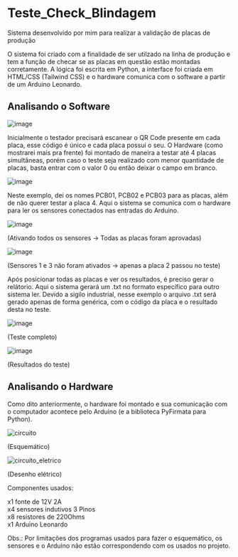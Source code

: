 # Teste_Check_Blindagem
Sistema desenvolvido por mim para realizar a validação de placas de produção

O sistema foi criado com a finalidade de ser utilzado na linha de produção e tem a função de checar se as placas em questão estão montadas corretamente. A 
lógica foi escrita em Python, a interface foi criada em HTML/CSS (Tailwind CSS) e o hardware comunica com o software a partir de um Arduino Leonardo.

<h2> Analisando o Software </h2>

![image](https://user-images.githubusercontent.com/70926962/172070865-f9d60f3c-8448-4dd1-8df9-d66bdc0cf51e.png)

Inicialmente o testador precisará escanear o QR Code presente em cada placa, esse código é único e cada placa possui o seu. O Hardware (como mostrarei mais pra
frente) foi montado de maneira a testar até 4 placas simultâneas, porém caso o teste seja realizado com menor quantidade de placas, basta entrar com o valor 0
ou então deixar o campo em branco.

![image](https://user-images.githubusercontent.com/70926962/172071025-c80ada75-df8a-4fce-92ac-4d9c744cf00e.png)

Neste exemplo, dei os nomes PCB01, PCB02 e PCB03 para as placas, além de não querer testar a placa 4. Aqui o sistema se comunica com o hardware para ler os
sensores conectados nas entradas do Arduino. 

![image](https://user-images.githubusercontent.com/70926962/172071124-e6ccf597-e430-4bc0-ba1f-5dccff170056.png)

(Ativando todos os sensores -> Todas as placas foram aprovadas)

![image](https://user-images.githubusercontent.com/70926962/172071150-1e40fba5-44c7-4831-b21e-e748653ae1ef.png)

(Sensores 1 e 3 não foram ativados -> apenas a placa 2 passou no teste)

Após posicionar todas as placas e ver os resultados, é preciso gerar o relátorio. Aqui o sistema gerará um .txt no formato específico para outro sistema
ler. Devido a sigilo industrial, nesse exemplo o arquivo .txt será gerado apenas de forma genérica, com o código da placa e o resultado desta no teste. 

![image](https://user-images.githubusercontent.com/70926962/172071384-83b6e101-3a8c-48d4-8710-b372c845e6fe.png)

(Teste completo)

![image](https://user-images.githubusercontent.com/70926962/172071748-0b28b37a-5e06-4a7f-a491-26ec157e2f0c.png)

(Resultados do teste)

<h2> Analisando o Hardware </h2>

Como dito anteriormente, o hardware foi montado e sua comunicação com o computador acontece pelo Arduino (e a biblioteca PyFirmata para Python).

![circuito](https://user-images.githubusercontent.com/70926962/172071863-7c45dcdb-1cff-46f7-9794-ae8d20ff7938.png)

(Esquemático)

![circuito_eletrico](https://user-images.githubusercontent.com/70926962/172071868-41e1b342-36eb-4357-bde7-24265b4ff2b9.png)

(Desenho elétrico)

Componentes usados:<br>

x1 fonte de 12V 2A <br>
x4 sensores indutivos 3 Pinos<br>
x8 resistores de 220Ohms<br>
x1 Arduino Leonardo

Obs.: Por limitações dos programas usados para fazer o esquemático, os sensores e o Arduino não estão correspondendo com os usados no projeto.


